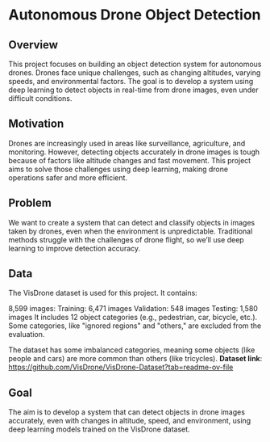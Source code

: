 # Autonomous Drone Object Detection
## Overview
This project focuses on building an object detection system for autonomous drones. Drones face unique challenges, such as changing altitudes, varying speeds, and environmental factors. The goal is to develop a system using deep learning to detect objects in real-time from drone images, even under difficult conditions.

## Motivation
Drones are increasingly used in areas like surveillance, agriculture, and monitoring. However, detecting objects accurately in drone images is tough because of factors like altitude changes and fast movement. This project aims to solve those challenges using deep learning, making drone operations safer and more efficient.

## Problem
We want to create a system that can detect and classify objects in images taken by drones, even when the environment is unpredictable. Traditional methods struggle with the challenges of drone flight, so we’ll use deep learning to improve detection accuracy.

## Data
The VisDrone dataset is used for this project. It contains:

8,599 images:
Training: 6,471 images
Validation: 548 images
Testing: 1,580 images
It includes 12 object categories (e.g., pedestrian, car, bicycle, etc.). Some categories, like "ignored regions" and "others," are excluded from the evaluation.

The dataset has some imbalanced categories, meaning some objects (like people and cars) are more common than others (like tricycles).
**Dataset link**: https://github.com/VisDrone/VisDrone-Dataset?tab=readme-ov-file

## Goal
The aim is to develop a system that can detect objects in drone images accurately, even with changes in altitude, speed, and environment, using deep learning models trained on the VisDrone dataset.
